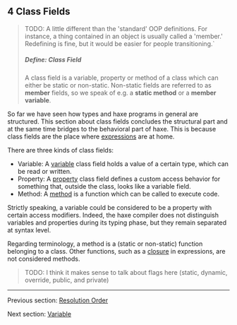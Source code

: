 ## 4 Class Fields

>TODO: A little different than the 'standard' OOP definitions. For instance, a thing contained in an object is usually called a 'member.'  Redefining is fine, but it would be easier for people transitioning.`
> ##### Define: Class Field
>
> A class field is a variable, property or method of a class which can either be static or non-static. Non-static fields are referred to as **member** fields, so we speak of e.g. a **static method** or a **member variable**.


So far we have seen how types and haxe programs in general are structured. This section about class fields concludes the structural part and at the same time bridges to the behavioral part of haxe. This is because class fields are the place where [expressions](5-Expressions.md) are at home.

There are three kinds of class fields:



* Variable: A [variable](4.1-Variable.md) class field holds a value of a certain type, which can be read or written.
* Property: A [property](4.2-Property.md) class field defines a custom access behavior for something that, outside the class, looks like a variable field.
* Method: A [method](4.3-Method.md) is a function which can be called to execute code.


Strictly speaking, a variable could be considered to be a property with certain access modifiers. Indeed, the haxe compiler does not distinguish variables and properties during its typing phase, but they remain separated at syntax level.

Regarding terminology, a method is a (static or non-static) function belonging to a class. Other functions, such as a [closure](5.9-Closure.md) in expressions, are not considered methods.
>TODO: I think it makes sense to talk about flags here (static, dynamic, override, public, and private)

---

Previous section: [Resolution Order](3.7.3-Resolution_Order.md)

Next section: [Variable](4.1-Variable.md)